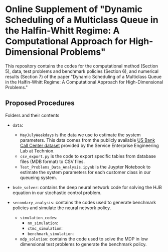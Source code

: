 # Online Supplement of "Dynamic Scheduling of a Multiclass Queue in the Halfin-Whitt Regime: A Computational Approach for High-Dimensional Problems"

This repository contains the codes for the computational method (Section 5), data, test problems and benchmark policies (Section 6), and numerical results (Section 7) of the paper "Dynamic Scheduling of a Multiclass Queue in the Halfin-Whitt Regime: A Computational Approach for High-Dimensional Problems."

## Proposed Procedures

Folders and their contents

* `data`:
  * `MayJulyWeekdays` is the data we use to estimate the system parameters. This data comes from the publicly available [US Bank Call Center dataset](https://see-center.iem.technion.ac.il/databases/USBank/) provided by the Service Enterprise Engineering Lab at Technion. 
  * `csv_export.py` is the code to export specific tables from database files (MDB format) to CSV files.
  * `Test_Problems_Data_Analysis.ipynb` is the Juypter Notebook to estimate the system parameters for each customer class in our queueing system.
 
* `bsde_solver`: contains the deep neural network code for solving the HJB equation in our stochastic control problem.
* `secondary_analysis`: contains the codes used to generate benchmark policies and simulate the neural network policy.
   * `simulation_codes`:
      * `nn_simulation`:
      * `ctmc_simulation`:
      * `benchmark_simulation`: 
   * `mdp_solution`: contains the code used to solve the MDP in low dimensional test problems to generate the benchmark policy.


